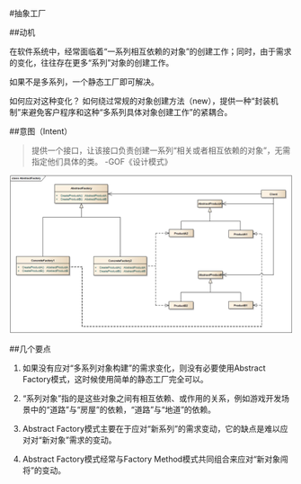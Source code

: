 #抽象工厂

##动机

在软件系统中，经常面临着“一系列相互依赖的对象”的创建工作；同时，由于需求的变化，往往存在更多“系列”对象的创建工作。

如果不是多系列，一个静态工厂即可解决。


如何应对这种变化？
如何绕过常规的对象创建方法（new），提供一种“封装机制”来避免客户程序和这种“多系列具体对象创建工作”的紧耦合。


##意图（Intent）

>提供一个接口，让该接口负责创建一系列“相关或者相互依赖的对象”，无需指定他们具体的类。 -GOF《设计模式》


![Structure](AbstractFactory.png)



##几个要点

1. 如果没有应对“多系列对象构建”的需求变化，则没有必要使用Abstract Factory模式，这时候使用简单的静态工厂完全可以。

2. “系列对象”指的是这些对象之间有相互依赖、或作用的关系，例如游戏开发场景中的“道路”与“房屋”的依赖，“道路”与“地道”的依赖。

3. Abstract Factory模式主要在于应对“新系列”的需求变动，它的缺点是难以应对对“新对象”需求的变动。

4. Abstract Factory模式经常与Factory Method模式共同组合来应对“新对象闯将”的变动。